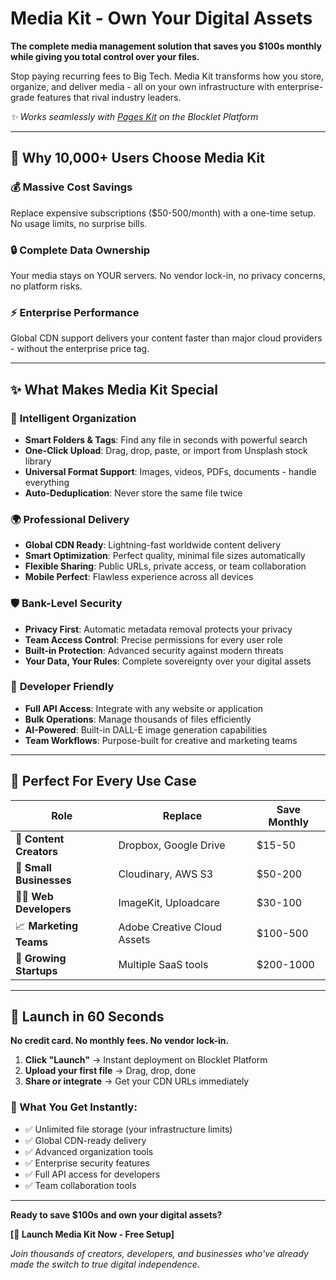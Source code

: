 # Media Kit - Own Your Digital Assets

**The complete media management solution that saves you $100s monthly while giving you total control over your files.**

Stop paying recurring fees to Big Tech. Media Kit transforms how you store, organize, and deliver media - all on your own infrastructure with enterprise-grade features that rival industry leaders.

_✨ Works seamlessly with [Pages Kit](https://store.blocklet.dev/blocklets/z8iZiDFg3vkkrPwsiba1TLXy3H9XHzFERsP8o) on the Blocklet Platform_

---

## 🚀 Why 10,000+ Users Choose Media Kit

### **💰 Massive Cost Savings**

Replace expensive subscriptions ($50-500/month) with a one-time setup. No usage limits, no surprise bills.

### **🔒 Complete Data Ownership**

Your media stays on YOUR servers. No vendor lock-in, no privacy concerns, no platform risks.

### **⚡ Enterprise Performance**

Global CDN support delivers your content faster than major cloud providers - without the enterprise price tag.

---

## ✨ What Makes Media Kit Special

### 📁 **Intelligent Organization**

- **Smart Folders & Tags**: Find any file in seconds with powerful search
- **One-Click Upload**: Drag, drop, paste, or import from Unsplash stock library
- **Universal Format Support**: Images, videos, PDFs, documents - handle everything
- **Auto-Deduplication**: Never store the same file twice

### 🌍 **Professional Delivery**

- **Global CDN Ready**: Lightning-fast worldwide content delivery
- **Smart Optimization**: Perfect quality, minimal file sizes automatically
- **Flexible Sharing**: Public URLs, private access, or team collaboration
- **Mobile Perfect**: Flawless experience across all devices

### 🛡️ **Bank-Level Security**

- **Privacy First**: Automatic metadata removal protects your privacy
- **Team Access Control**: Precise permissions for every user role
- **Built-in Protection**: Advanced security against modern threats
- **Your Data, Your Rules**: Complete sovereignty over your digital assets

### 🔧 **Developer Friendly**

- **Full API Access**: Integrate with any website or application
- **Bulk Operations**: Manage thousands of files efficiently
- **AI-Powered**: Built-in DALL-E image generation capabilities
- **Team Workflows**: Purpose-built for creative and marketing teams

---

## 🎯 Perfect For Every Use Case

| **Role**                | **Replace**                 | **Save Monthly** |
| ----------------------- | --------------------------- | ---------------- |
| 📸 **Content Creators** | Dropbox, Google Drive       | $15-50           |
| 🏢 **Small Businesses** | Cloudinary, AWS S3          | $50-200          |
| 👩‍💻 **Web Developers**   | ImageKit, Uploadcare        | $30-100          |
| 📈 **Marketing Teams**  | Adobe Creative Cloud Assets | $100-500         |
| 🚀 **Growing Startups** | Multiple SaaS tools         | $200-1000        |

---

## 🚀 Launch in 60 Seconds

**No credit card. No monthly fees. No vendor lock-in.**

1. **Click "Launch"** → Instant deployment on Blocklet Platform
2. **Upload your first file** → Drag, drop, done
3. **Share or integrate** → Get your CDN URLs immediately

### **🎉 What You Get Instantly:**

- ✅ Unlimited file storage (your infrastructure limits)
- ✅ Global CDN-ready delivery
- ✅ Advanced organization tools
- ✅ Enterprise security features
- ✅ Full API access for developers
- ✅ Team collaboration tools

---

**Ready to save $100s and own your digital assets?**

**[🚀 Launch Media Kit Now - Free Setup]**

_Join thousands of creators, developers, and businesses who've already made the switch to true digital independence._
